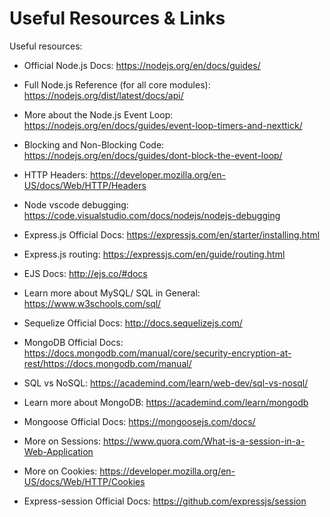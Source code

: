 # Useful Resources & Links
Useful resources:

- Official Node.js Docs: https://nodejs.org/en/docs/guides/

- Full Node.js Reference (for all core modules): https://nodejs.org/dist/latest/docs/api/

- More about the Node.js Event Loop: https://nodejs.org/en/docs/guides/event-loop-timers-and-nexttick/

- Blocking and Non-Blocking Code: https://nodejs.org/en/docs/guides/dont-block-the-event-loop/

- HTTP Headers: https://developer.mozilla.org/en-US/docs/Web/HTTP/Headers

- Node vscode debugging: https://code.visualstudio.com/docs/nodejs/nodejs-debugging

- Express.js Official Docs: https://expressjs.com/en/starter/installing.html

- Express.js routing: https://expressjs.com/en/guide/routing.html

- EJS Docs: http://ejs.co/#docs

- Learn more about MySQL/ SQL in General: https://www.w3schools.com/sql/

- Sequelize Official Docs: http://docs.sequelizejs.com/

- MongoDB Official Docs: https://docs.mongodb.com/manual/core/security-encryption-at-rest/https://docs.mongodb.com/manual/

- SQL vs NoSQL: https://academind.com/learn/web-dev/sql-vs-nosql/

- Learn more about MongoDB: https://academind.com/learn/mongodb

- Mongoose Official Docs: https://mongoosejs.com/docs/

- More on Sessions: https://www.quora.com/What-is-a-session-in-a-Web-Application

- More on Cookies: https://developer.mozilla.org/en-US/docs/Web/HTTP/Cookies

- Express-session Official Docs: https://github.com/expressjs/session
